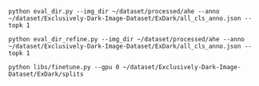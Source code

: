 `
python eval_dir.py --img_dir ~/dataset/processed/ahe --anno ~/dataset/Exclusively-Dark-Image-Dataset/ExDark/all_cls_anno.json --topk 1
`

`python eval_dir_refine.py --img_dir ~/dataset/processed/ahe --anno ~/dataset/Exclusively-Dark-Image-Dataset/ExDark/all_cls_anno.json --topk 1`

`python libs/finetune.py --gpu 0 ~/dataset/Exclusively-Dark-Image-Dataset/ExDark/splits`